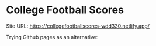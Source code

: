 # College Football Scores

Site URL: https://collegefootballscores-wdd330.netlify.app/

Trying Github pages as an alternative: 

